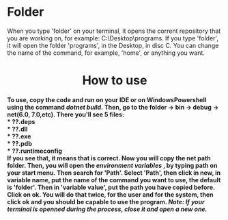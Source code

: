 # Folder
When you type 'folder' on your terminal, it opens the corrent repository that you are working on, for example:
C:\Desktop\programs. If you type 'folder', it will open the folder 'programs', in the Desktop, in disc C.
You can change the name of the command, for example, 'home', or anything you want. 

<h1><div align="center">How to use </div></h1>


<h4> To use, copy the code and run on your IDE or on WindowsPowershell using the command <i>dotnet build</i>. Then, go to the folder -> bin -> debug -> net(6.0, 7.0,etc).
 There you'll see 5 files:
 <br>
 * ??.deps 
  <br>
 * ??.dll
  <br>
 * ??.exe
  <br>
 * ??.pdb
  <br>
 * ??.runtimeconfig
  <br>
 If you see that, it means that is correct. Now you will copy the net path folder. Then, you will open the <i> environment variables </i>, by typing path on your start menu. Then search for 'Path'. Select 'Path', then click in new, in variable name, put the name of the command you want to use, the default is 'folder'. Then in 'variable value', put the path you have copied before. Click on ok. You will do that twice, for the user and for the system, then click ok and you should be capable to use the program. <i> Note: If your terminal is openned during the process, close it and open a new one. </i>

 </h4>
